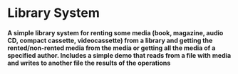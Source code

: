 # Library System

#### A simple library system for renting some media (book, magazine, audio CD, compact cassette, videocassette) from a library and getting the rented/non-rented media from the media or getting all the media of a specified author. Includes a simple demo that reads from a file with media and writes to another file the results of the operations